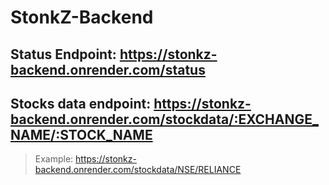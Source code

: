# StonkZ-Backend
## Status Endpoint: https://stonkz-backend.onrender.com/status
## Stocks data endpoint: https://stonkz-backend.onrender.com/stockdata/:EXCHANGE_NAME/:STOCK_NAME
>Example: https://stonkz-backend.onrender.com/stockdata/NSE/RELIANCE
